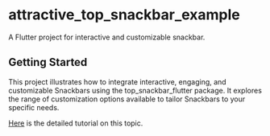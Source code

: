 # attractive_top_snackbar_example

A Flutter project for interactive and customizable snackbar.

## Getting Started

This project illustrates how to integrate interactive, engaging, and customizable Snackbars using the top_snackbar_flutter package. It explores the range of customization options available to tailor Snackbars to your specific needs.

[Here](https://effortlesscodelearning.com/blog/create-interactive-and-customizable-snackbars-in-flutter/) is the detailed tutorial on this topic.
